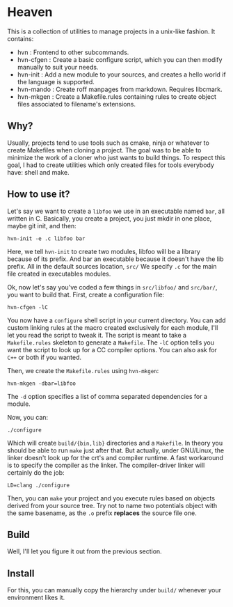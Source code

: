 # Heaven

This is a collection of utilities to manage projects in a unix-like fashion.
It contains:

- hvn : Frontend to other subcommands.
- hvn-cfgen : Create a basic configure script, which you can then modify manually to suit your needs.
- hvn-init : Add a new module to your sources, and creates a hello world if the language is supported.
- hvn-mando : Create roff manpages from markdown. Requires libcmark.
- hvn-mkgen : Create a Makefile.rules containing rules to create object files associated to filename's extensions.

## Why?

Usually, projects tend to use tools such as cmake, ninja or whatever to create Makefiles when cloning a project.
The goal was to be able to minimize the work of a cloner who just wants to build things.
To respect this goal, I had to create utilities which only created files for tools everybody have: shell and make.

## How to use it?

Let's say we want to create a `libfoo` we use in an executable named `bar`, all written in C.
Basically, you create a project, you just mkdir in one place, maybe git init, and then:

	hvn-init -e .c libfoo bar

Here, we tell `hvn-init` to create two modules, libfoo will be a library because of its prefix.
And bar an executable because it doesn't have the lib prefix. All in the default sources location, `src/`
We specify `.c` for the main file created in executables modules.

Ok, now let's say you've coded a few things in `src/libfoo/` and `src/bar/`, you want to build that. First, create a configuration file:

	hvn-cfgen -lC

You now have a `configure` shell script in your current directory.
You can add custom linking rules at the macro created exclusively for each module, I'll let you read the script to tweak it.
The script is meant to take a `Makefile.rules` skeleton to generate a `Makefile`.
The `-lC` option tells you want the script to look up for a CC compiler options. You can also ask for `C++` or both if you wanted.

Then, we create the `Makefile.rules` using `hvn-mkgen`:

	hvn-mkgen -dbar=libfoo

The `-d` option specifies a list of comma separated dependencies for a module.

Now, you can:

	./configure

Which will create `build/{bin,lib}` directories and a `Makefile`. In theory you should be able to run `make` just after that.
But actually, under GNU/Linux, the linker doesn't look up for the crt's and compiler runtime. A fast workaround is to specify the compiler as the linker.
The compiler-driver linker will certainly do the job:

	LD=clang ./configure

Then, you can `make` your project and you execute rules based on objects derived from your source tree.
Try not to name two potentials object with the same basename, as the `.o` prefix __replaces__ the source file one.

## Build

Well, I'll let you figure it out from the previous section.

## Install

For this, you can manually copy the hierarchy under `build/` whenever your environment likes it.

